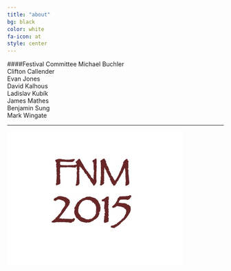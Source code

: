 ```yaml
---
title: "about"
bg: black
color: white
fa-icon: at
style: center
---
```


####Festival Committee
Michael Buchler<br />
Clifton Callender<br />
Evan Jones<br />
David Kalhous<br />
Ladislav Kubík<br />
James Mathes<br />
Benjamin Sung<br />
Mark Wingate

---------------------------------------

![JPG](/img/FNM.jpg)